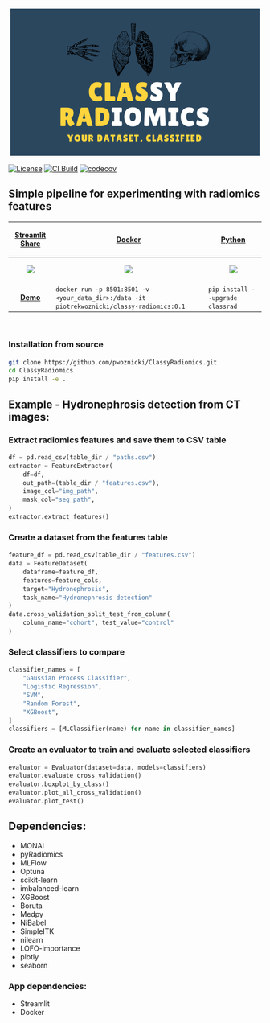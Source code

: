 <p align="center">
<br>
  <img src="docs/images/logo.png" alt="ClassyRadiomics">
</p>

[![License](https://img.shields.io/badge/license-Apache%202.0-green.svg)](https://opensource.org/licenses/Apache-2.0)
[![CI Build](https://github.com/pwoznicki/ClassyRadiomics/actions/workflows/testing.yml/badge.svg)](https://github.com/pwoznicki/ClassyRadiomics/commits/main)
[![codecov](https://codecov.io/gh/pwoznicki/ClassyRadiomics/branch/main/graph/badge.svg)](https://codecov.io/gh/pwoznicki/ClassyRadiomics)

## Simple pipeline for experimenting with radiomics features

| <p align="center"><a href="https://share.streamlit.io/pwoznicki/classyradiomics/main/webapp/app.py"> Streamlit Share | <p align="center"><a href="https://hub.docker.com/repository/docker/piotrekwoznicki/classy-radiomics"> Docker   | <p align="center"><a href="https://pypi.org/project/classrad/"> Python                                           |
| -------------------------------------------------------------------------------------------------------------------- | --------------------------------------------------------------------------------------------------------------- | ---------------------------------------------------------------------------------------------------------------- |
| <p align="center"><img src="https://github.com/pwoznicki/ClassyRadiomics/raw/main/docs/images/streamlit.png" /></p>  | <p align="center"><img src="https://github.com/pwoznicki/ClassyRadiomics/raw/main/docs/images/docker.png"/></p> | <p align="center"><img src="https://github.com/pwoznicki/ClassyRadiomics/raw/main/docs/images/python.png" /></p> |
| <p align="center"><a href="https://share.streamlit.io/pwoznicki/classyradiomics/main/webapp/app.py"> **Demo**        | `docker run -p 8501:8501 -v <your_data_dir>:/data -it piotrekwoznicki/classy-radiomics:0.1`                     | `pip install --upgrade classrad`                                                                                 |

&nbsp;

### Installation from source

```bash
git clone https://github.com/pwoznicki/ClassyRadiomics.git
cd ClassyRadiomics
pip install -e .
```

## Example - Hydronephrosis detection from CT images:

### Extract radiomics features and save them to CSV table

```python
df = pd.read_csv(table_dir / "paths.csv")
extractor = FeatureExtractor(
    df=df,
    out_path=(table_dir / "features.csv"),
    image_col="img_path",
    mask_col="seg_path",
)
extractor.extract_features()
```

### Create a dataset from the features table

```python
feature_df = pd.read_csv(table_dir / "features.csv")
data = FeatureDataset(
    dataframe=feature_df,
    features=feature_cols,
    target="Hydronephrosis",
    task_name="Hydronephrosis detection"
)
data.cross_validation_split_test_from_column(
    column_name="cohort", test_value="control"
)
```

### Select classifiers to compare

```python
classifier_names = [
    "Gaussian Process Classifier",
    "Logistic Regression",
    "SVM",
    "Random Forest",
    "XGBoost",
]
classifiers = [MLClassifier(name) for name in classifier_names]
```

### Create an evaluator to train and evaluate selected classifiers

```python
evaluator = Evaluator(dataset=data, models=classifiers)
evaluator.evaluate_cross_validation()
evaluator.boxplot_by_class()
evaluator.plot_all_cross_validation()
evaluator.plot_test()
```

## Dependencies:

- MONAI
- pyRadiomics
- MLFlow
- Optuna
- scikit-learn
- imbalanced-learn
- XGBoost
- Boruta
- Medpy
- NiBabel
- SimpleITK
- nilearn
- LOFO-importance
- plotly
- seaborn

### App dependencies:

- Streamlit
- Docker
